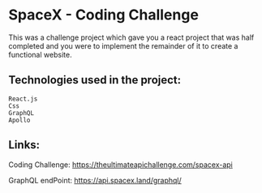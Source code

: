 # SpaceX - Coding Challenge

This was a challenge project which gave you a react project that was half completed and you were to implement the remainder of it to create a functional website.


## Technologies used in the project:
```
React.js
Css
GraphQL
Apollo
```
## Links:

Coding Challenge:
https://theultimateapichallenge.com/spacex-api

GraphQL endPoint:
https://api.spacex.land/graphql/



